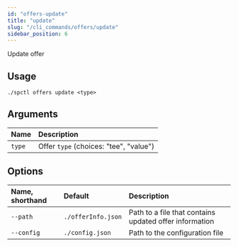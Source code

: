 ```yaml
---
id: "offers-update"
title: "update"
slug: "/cli_commands/offers/update"
sidebar_position: 6
---
```


Update offer

## Usage

```
./spctl offers update <type>
```
## Arguments

|**Name**|**Description**|
| :- | :- |
|`type`|Offer `type` (choices: "tee", "value")|

## Options

|**Name, shorthand**|**Default**|**Description**|
| :- | :- | :- |
|`--path`|`./offerInfo.json`|Path to a file that contains updated offer information|
|`--config`|`./config.json`|Path to the configuration file|
